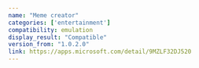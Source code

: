 ```yaml
---
name: "Meme creator"
categories: ['entertainment']
compatibility: emulation
display_result: "Compatible"
version_from: "1.0.2.0"
link: https://apps.microsoft.com/detail/9MZLF32DJ520
---
```

